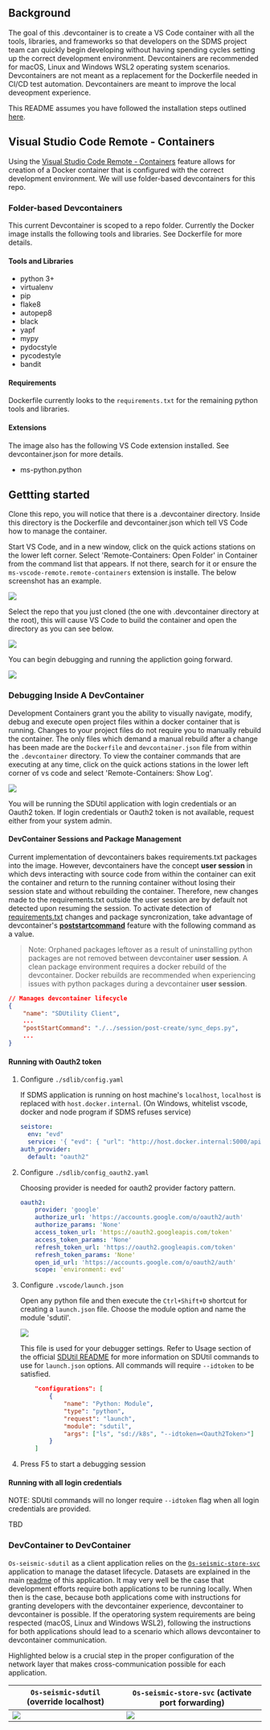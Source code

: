## Background
The goal of this .devcontainer is to create a VS Code container with all the tools, libraries, and frameworks so that developers on the SDMS project team can quickly begin developing without having spending cycles setting up the correct development environment. Devcontainers are recommended for macOS, Linux and Windows WSL2 operating system scenarios. Devcontainers are not meant as a replacement for the Dockerfile needed in CI/CD test automation. Devcontainers are meant to improve the local deveopment experience.

This README assumes you have followed the installation steps outlined [here](https://code.visualstudio.com/docs/remote/containers#_installation).

## Visual Studio Code Remote - Containers
Using the [Visual Studio Code Remote - Containers](https://code.visualstudio.com/docs/remote/containers) feature allows for creation of a Docker container that is configured with the correct development environment. We will use folder-based devcontainers for this repo.

### Folder-based Devcontainers
This current Devcontainer is scoped to a repo folder. Currently the Docker image installs the following tools and libraries. See Dockerfile for more details.

#### Tools and Libraries
* python 3+
* virtualenv
* pip
* flake8
* autopep8
* black
* yapf
* mypy
* pydocstyle
* pycodestyle
* bandit


#### Requirements
Dockerfile currently looks to the `requirements.txt` for the remaining python tools and libraries.

#### Extensions
The image also has the following VS Code extension installed. See devcontainer.json for more details.
* ms-python.python

## Gettting started 
Clone this repo, you will notice that there is a .devcontainer directory. Inside this directory is the Dockerfile and devcontainer.json which tell VS Code how to manage the container. 

Start VS Code, and in a new window, click on the quick actions stations on the lower left corner. Select 'Remote-Containers: Open Folder' in Container from the command list that appears. If not there, search for it or ensure the `ms-vscode-remote.remote-containers` extension is installe. The below screenshot has an example.

![](./readme/command-palette.png)

Select the repo that you just cloned (the one with .devcontainer directory at the root), this will cause VS Code to build the container and open the directory as you can see below. 

![](./readme/container.png)

You can begin debugging and running the appliction going forward. 

![](./readme/bash.png)

### Debugging Inside A DevContainer

Development Containers grant you the ability to visually navigate, modify, debug and execute open project files within a docker container that is running. Changes to your project files do not require you to manually rebuild the container. The only files which demand a manual rebuild after a change has been made are the `Dockerfile` and `devcontainer.json` file from within the `.devcontainer` directory. To view the container commands that are executing at any time, click on the quick actions stations in the lower left corner of vs code and select 'Remote-Containers: Show Log'.

![](./readme/container_io_processes.png)

You will be running the SDUtil application with login credentials or an Oauth2 token. If login credentials or Oauth2 token is not available, request either from your system admin.

#### DevContainer Sessions and Package Management

Current implementation of devcontainers bakes requirements.txt packages into the image. However, devcontainers have the concept **user session** in which devs interacting with source code from within the container can exit the container and return to the running container without losing their session state and without rebuilding the container. Therefore, new changes made to the requirements.txt outside the user session are by default not detected upon resuming the session. To activate detection of [requirements.txt](../requirements.txt) changes and package syncronization, take advantage of devcontainer's [**poststartcommand**](https://code.visualstudio.com/docs/remote/devcontainerjson-reference) feature with the following command as a value.

> Note: Orphaned packages leftover as a result of uninstalling python packages are not removed between devcontainer **user session**. A clean package environment requires a docker rebuild of the devcontainer. Docker rebuilds are recommended when experiencing issues with python packages during a devcontainer **user session**.

```json
// Manages devcontainer lifecycle
{
    "name": "SDUtility Client",
    ...
    "postStartCommand": "./../session/post-create/sync_deps.py",
    ...
}
```

#### Running with Oauth2 token

1. Configure `./sdlib/config.yaml`

    If SDMS application is running on host machine's `localhost`, `localhost` is replaced with `host.docker.internal`. (On Windows, whitelist vscode, docker and node program if SDMS refuses service)

    ```yaml
    seistore:
      env: "evd"
      service: '{ "evd": { "url": "http://host.docker.internal:5000/api/v3", "appkey": "v3" }}'
    auth_provider:
      default: "oauth2"
    ```

2. Configure `./sdlib/config_oauth2.yaml`

    Choosing provider is needed for oauth2 provider factory pattern.

    ```yaml
    oauth2:
        provider: 'google'
        authorize_url: 'https://accounts.google.com/o/oauth2/auth'
        authorize_params: 'None'
        access_token_url: 'https://oauth2.googleapis.com/token'
        access_token_params: 'None'
        refresh_token_url: 'https://oauth2.googleapis.com/token'
        refresh_token_params: 'None'
        open_id_url: 'https://accounts.google.com/o/oauth2/auth'
        scope: 'environment: evd'
    ```

3. Configure `.vscode/launch.json`

    Open any python file and then execute the `Ctrl+Shift+D` shortcut for creating a `launch.json` file. Choose the module option and name the module 'sdutil'.

    ![](./readme/launch_json_debug_process.png)
    
     This file is used for your debugger settings. Refer to Usage section of the official [SDUtil README](../README.md) for more information on SDUtil commands to use for `launch.json` options. All commands will require `--idtoken` to be satisfied.

    ```json
        "configurations": [
            {
                "name": "Python: Module",
                "type": "python",
                "request": "launch",
                "module": "sdutil",
                "args": ["ls", "sd://k8s", "--idtoken=<Oauth2Token>"]
            }
        ]
    ```

4. Press F5 to start a debugging session

#### Running with all login credentials

NOTE: SDUtil commands will no longer require `--idtoken` flag when all login credentials are provided.

TBD 

### DevContainer to DevContainer 

`Os-seismic-sdutil` as a client application relies on the [`Os-seismic-store-svc`](https://dev.azure.com/slb-des-ext-collaboration/open-data-ecosystem/_git/os-seismic-store-svc) application to manage the dataset lifecycle. Datasets are explained in the main [readme](../README.md) of this application. It may very well be the case that development efforts require both applications to be running locally. When then is the case, because both applications come with instructions for granting developers with the devcontainer experience, devcontainer to devcontainer is possible. If the operatoring system requirements are being respected (macOS, Linux and Windows WSL2), following the instructions for both applications should lead to a scenario which allows devcontainer to devcontainer communication. 

Highlighted below is a crucial step in the proper configuration of the network layer that makes cross-communication possible for each application.

|`Os-seismic-sdutil` (override localhost) |`Os-seismic-store-svc` (activate port forwarding) |
|---|---|
| ![](./readme/client_network_config.png) | ![](./readme/service_network_config.png) |

